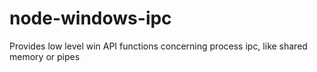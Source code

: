 # node-windows-ipc
Provides low level win API functions concerning process ipc, like shared memory or pipes
